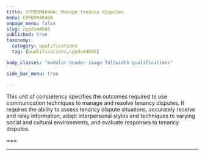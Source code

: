 ```yaml
---
title: CPPDSM4046A: Manage tenancy disputes
menu: CPPDSM4046A
onpage_menu: false
slug: cppdsm4046
published: true
taxonomy:
  category: qualifications
  tag: [qualifications,cppdsm4046]

body_classes: "modular header-image fullwidth qualifications"

side_bar_menu: true

---
```


This unit of competency specifies the outcomes required to use communication techniques to manage and resolve tenancy disputes. It requires the ability to assess tenancy dispute situations, accurately receive and relay information, adapt interpersonal styles and techniques to varying social and cultural environments, and evaluate responses to tenancy disputes.

===

---
